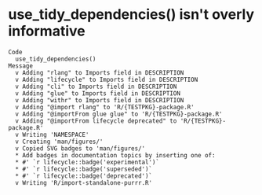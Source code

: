# use_tidy_dependencies() isn't overly informative

    Code
      use_tidy_dependencies()
    Message
      v Adding "rlang" to Imports field in DESCRIPTION
      v Adding "lifecycle" to Imports field in DESCRIPTION
      v Adding "cli" to Imports field in DESCRIPTION
      v Adding "glue" to Imports field in DESCRIPTION
      v Adding "withr" to Imports field in DESCRIPTION
      v Adding "@import rlang" to 'R/{TESTPKG}-package.R'
      v Adding "@importFrom glue glue" to 'R/{TESTPKG}-package.R'
      v Adding "@importFrom lifecycle deprecated" to 'R/{TESTPKG}-package.R'
      v Writing 'NAMESPACE'
      v Creating 'man/figures/'
      v Copied SVG badges to 'man/figures/'
      * Add badges in documentation topics by inserting one of:
      * #' `r lifecycle::badge('experimental')`
      * #' `r lifecycle::badge('superseded')`
      * #' `r lifecycle::badge('deprecated')`
      v Writing 'R/import-standalone-purrr.R'

